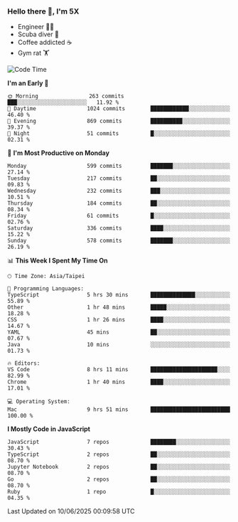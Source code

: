 ### Hello there 👋, I'm 5X

* Engineer 👨‍💻
* Scuba diver 🤿
* Coffee addicted ☕️
* Gym rat 🏋️

<!--START_SECTION:waka-->
![Code Time](http://img.shields.io/badge/Code%20Time-1%2C631%20hrs%2020%20mins-blue)

**I'm an Early 🐤** 

```text
🌞 Morning                263 commits         ███░░░░░░░░░░░░░░░░░░░░░░   11.92 % 
🌆 Daytime                1024 commits        ████████████░░░░░░░░░░░░░   46.40 % 
🌃 Evening                869 commits         ██████████░░░░░░░░░░░░░░░   39.37 % 
🌙 Night                  51 commits          █░░░░░░░░░░░░░░░░░░░░░░░░   02.31 % 
```
📅 **I'm Most Productive on Monday** 

```text
Monday                   599 commits         ███████░░░░░░░░░░░░░░░░░░   27.14 % 
Tuesday                  217 commits         ██░░░░░░░░░░░░░░░░░░░░░░░   09.83 % 
Wednesday                232 commits         ███░░░░░░░░░░░░░░░░░░░░░░   10.51 % 
Thursday                 184 commits         ██░░░░░░░░░░░░░░░░░░░░░░░   08.34 % 
Friday                   61 commits          █░░░░░░░░░░░░░░░░░░░░░░░░   02.76 % 
Saturday                 336 commits         ████░░░░░░░░░░░░░░░░░░░░░   15.22 % 
Sunday                   578 commits         ███████░░░░░░░░░░░░░░░░░░   26.19 % 
```


📊 **This Week I Spent My Time On** 

```text
🕑︎ Time Zone: Asia/Taipei

💬 Programming Languages: 
TypeScript               5 hrs 30 mins       ██████████████░░░░░░░░░░░   55.89 % 
Other                    1 hr 48 mins        █████░░░░░░░░░░░░░░░░░░░░   18.28 % 
CSS                      1 hr 26 mins        ████░░░░░░░░░░░░░░░░░░░░░   14.67 % 
YAML                     45 mins             ██░░░░░░░░░░░░░░░░░░░░░░░   07.67 % 
Java                     10 mins             ░░░░░░░░░░░░░░░░░░░░░░░░░   01.73 % 

🔥 Editors: 
VS Code                  8 hrs 11 mins       █████████████████████░░░░   82.99 % 
Chrome                   1 hr 40 mins        ████░░░░░░░░░░░░░░░░░░░░░   17.01 % 

💻 Operating System: 
Mac                      9 hrs 51 mins       █████████████████████████   100.00 % 
```

**I Mostly Code in JavaScript** 

```text
JavaScript               7 repos             ████████░░░░░░░░░░░░░░░░░   30.43 % 
TypeScript               2 repos             ██░░░░░░░░░░░░░░░░░░░░░░░   08.70 % 
Jupyter Notebook         2 repos             ██░░░░░░░░░░░░░░░░░░░░░░░   08.70 % 
Go                       2 repos             ██░░░░░░░░░░░░░░░░░░░░░░░   08.70 % 
Ruby                     1 repo              █░░░░░░░░░░░░░░░░░░░░░░░░   04.35 % 
```




 Last Updated on 10/06/2025 00:09:58 UTC
<!--END_SECTION:waka-->
